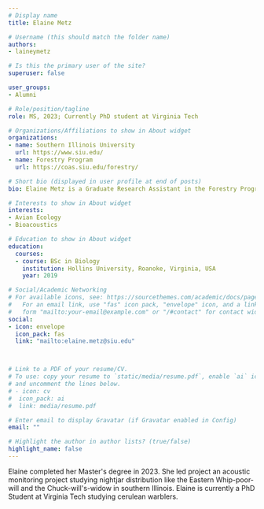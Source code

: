 ```yaml
---
# Display name
title: Elaine Metz

# Username (this should match the folder name)
authors:
- laineymetz

# Is this the primary user of the site?
superuser: false

user_groups: 
- Alumni

# Role/position/tagline
role: MS, 2023; Currently PhD student at Virginia Tech

# Organizations/Affiliations to show in About widget
organizations:
- name: Southern Illinois University
  url: https://www.siu.edu/
- name: Forestry Program
  url: https://coas.siu.edu/forestry/ 

# Short bio (displayed in user profile at end of posts)
bio: Elaine Metz is a Graduate Research Assistant in the Forestry Program at Southern Illinois University.

# Interests to show in About widget
interests:
- Avian Ecology
- Bioacoustics

# Education to show in About widget
education:
  courses:
  - course: BSc in Biology
    institution: Hollins University, Roanoke, Virginia, USA
    year: 2019

# Social/Academic Networking
# For available icons, see: https://sourcethemes.com/academic/docs/page-builder/#icons
#   For an email link, use "fas" icon pack, "envelope" icon, and a link in the
#   form "mailto:your-email@example.com" or "/#contact" for contact widget.
social:
- icon: envelope
  icon_pack: fas
  link: "mailto:elaine.metz@siu.edu"



# Link to a PDF of your resume/CV.
# To use: copy your resume to `static/media/resume.pdf`, enable `ai` icons in `params.toml`, 
# and uncomment the lines below.
# - icon: cv
#  icon_pack: ai
#  link: media/resume.pdf

# Enter email to display Gravatar (if Gravatar enabled in Config)
email: ""

# Highlight the author in author lists? (true/false)
highlight_name: false
---
```


Elaine completed her Master's degree in 2023. She led project an acoustic monitoring project studying nightjar distribution  like the Eastern Whip-poor-will and the Chuck-will's-widow in southern Illinois. Elaine is currently a PhD Student at Virginia Tech studying cerulean warblers. 




